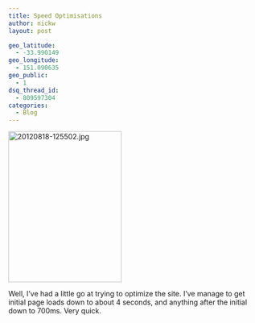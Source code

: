 ```yaml
---
title: Speed Optimisations
author: nickw
layout: post

geo_latitude:
  - -33.990149
geo_longitude:
  - 151.090635
geo_public:
  - 1
dsq_thread_id:
  - 809597304
categories:
  - Blog
---
```

<img class="size-full alignright" src="http://cdn.nickwhyte.com/static/2012/08/20120818-125502.jpg" alt="20120818-125502.jpg" width="225" height="300" />

Well, I&#8217;ve had a little go at trying to optimize the site. I&#8217;ve manage to get initial page loads down to about 4 seconds, and anything after the initial down to 700ms. Very quick.

&nbsp;